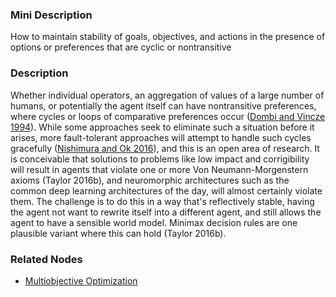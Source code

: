 ### Mini Description

How to maintain stability of goals, objectives, and actions in the presence of options or preferences that are cyclic or nontransitive

### Description

Whether individual operators, an aggregation of values of a large number of humans, or potentially the agent itself can have nontransitive preferences, where cycles or loops of comparative preferences occur ([Dombi and Vincze 1994](http://www.sciencedirect.com/science/article/pii/0165489694007357)). While some approaches seek to eliminate such a situation before it arises, more fault-tolerant approaches will attempt to handle such cycles gracefully ([Nishimura and Ok 2016](http://hirokinishimura.net/files/BinRelRep.pdf)), and this is an open area of research. It is conceivable that solutions to problems like low impact and corrigibility will result in agents that violate one or more Von Neumann-Morgenstern axioms (Taylor 2016b), and neuromorphic architectures such as the common deep learning architectures of the day, will almost certainly violate them. The challenge is to do this in a way that's reflectively stable, having the agent not want to rewrite itself into a different agent, and still allows the agent to have a sensible world model. Minimax decision rules are one plausible variant where this can hold (Taylor 2016b).

### Related Nodes

- [Multiobjective Optimization](/Value_Alignment/Validation/Averting_Instrumental_Incentives/Domesticity/Mild_Optimization/Multiobjective_Optimization/Multiobjective_Optimization.md)
